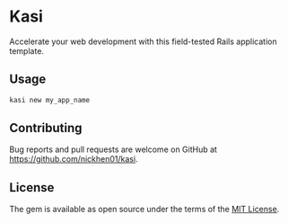 # Kasi

Accelerate your web development with this field-tested Rails application template.

## Usage


```bash
kasi new my_app_name
```

## Contributing

Bug reports and pull requests are welcome on GitHub at https://github.com/nickhen01/kasi.

## License

The gem is available as open source under the terms of the [MIT License](https://opensource.org/licenses/MIT).
